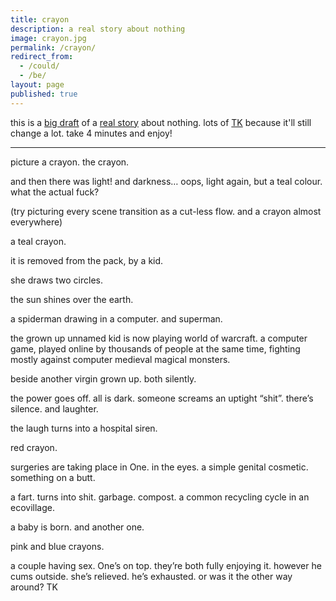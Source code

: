 ```yaml
---
title: crayon
description: a real story about nothing
image: crayon.jpg
permalink: /crayon/
redirect_from:
  - /could/
  - /be/
layout: page
published: true
---
```


this is a [big draft](https://medium.com/@e339ab942529/3723dd82f169?sk=) of a [real story](/story) about nothing. lots of [TK](/TK) because it'll still change a lot. take 4 minutes and enjoy!

---

picture a crayon. the crayon.

and then there was light! and darkness… oops, light again, but a teal colour. what the actual fuck?

(try picturing every scene transition as a cut-less flow. and a crayon almost everywhere)

a teal crayon.

it is removed from the pack, by a kid.

she draws two circles.

the sun shines over the earth.

a spiderman drawing in a computer. and superman.

the grown up unnamed kid is now playing world of warcraft. a computer game, played online by thousands of people at the same time, fighting mostly against computer medieval magical monsters.

beside another virgin grown up. both silently.

the power goes off. all is dark. someone screams an uptight “shit”. there’s silence. and laughter.

the laugh turns into a hospital siren.

red crayon.

surgeries are taking place in One. in the eyes. a simple genital cosmetic. something on a butt.

a fart. turns into shit. garbage. compost. a common recycling cycle in an ecovillage.

a baby is born. and another one.

pink and blue crayons.

a couple having sex. One’s on top. they’re both fully enjoying it. however he cums outside. she’s relieved. he’s exhausted. or was it the other way around? TK

